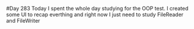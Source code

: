 #Day 283
Today I spent the whole day studying for the OOP test.
I created some UI to recap everthing and right now I just need to study FileReader and FileWriter